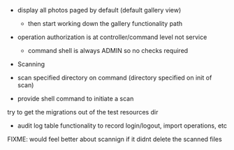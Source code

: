 
* display all photos paged by default (default gallery view) 
    - then start working down the gallery functionality path
    
* operation authorization is at controller/command level not service
    - command shell is always ADMIN so no checks required
    
* Scanning
 * scan specified directory on command (directory specified on init of scan)
 * provide shell command to initiate a scan
 
 try to get the migrations out of the test resources dir
 
 * audit log table functionality to record login/logout, import operations, etc
 
 FIXME: would feel better about scannign if it didnt delete the scanned files